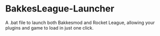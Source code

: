 # BakkesLeague-Launcher
A .bat file to launch both Bakkesmod and Rocket League, allowing your plugins and game to load in just one click.
